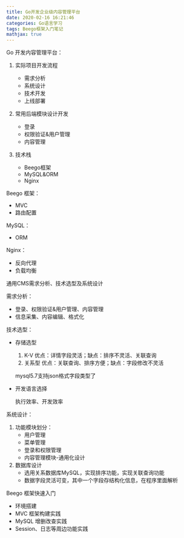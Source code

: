 ```yaml
---
title: Go开发企业级内容管理平台
date: 2020-02-16 16:21:46
categories: Go语言学习
tags: Beego框架入门笔记
mathjax: true
---
```


Go 开发内容管理平台：

1. 实际项目开发流程

   * 需求分析
   * 系统设计
   * 技术开发
   * 上线部署

   <!--more-->

2. 常用后端模块设计开发

   * 登录
   * 权限验证&用户管理
   * 内容管理

3. 技术栈

   * Beego框架
   * MySQL&ORM
   * Nginx

Beego 框架：

* MVC
* 路由配置

MySQL：

* ORM

Nginx：

* 反向代理
* 负载均衡

通用CMS需求分析、技术选型及系统设计

需求分析：

* 登录、权限验证&用户管理、内容管理
* 信息采集、内容编辑、格式化

技术选型：

* 存储选型

  1. K-V 优点：详情字段灵活；缺点：排序不灵活、关联查询
  2. 关系型 优点：关联查询、排序方便；缺点：字段修改不灵活

  mysql5.7支持json格式字段类型了

* 开发语言选择

  执行效率、开发效率

系统设计：

1. 功能模块划分：
   * 用户管理
   * 菜单管理
   * 登录和权限管理
   * 内容管理模块-通用化设计
2. 数据库设计
   * 选用关系数据库MySQL，实现排序功能，实现关联查询功能
   * 数据字段灵活可变，其中一个字段存结构化信息，在程序里面解析

Beego 框架快速入门

* 环境搭建
* MVC 框架构建实践
* MySQL 增删改查实践
* Session、日志等周边功能实践